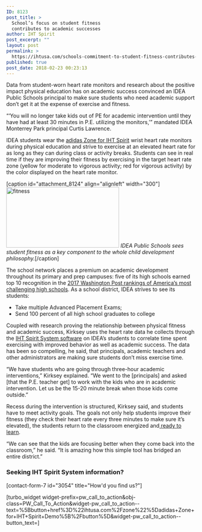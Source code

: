 ```yaml
---
ID: 8123
post_title: >
  School’s focus on student fitness
  contributes to academic successes
author: IHT Spirit
post_excerpt: ""
layout: post
permalink: >
  https://ihtusa.com/schools-commitment-to-student-fitness-contributes-to-academic-successes/
published: true
post_date: 2018-02-23 00:23:13
---
```

<span style="font-weight: 400;">Data from student-worn heart rate monitors and research about the positive impact physical education has on academic success convinced an IDEA Public Schools principal to make sure students who need academic support don’t get it at the expense of exercise and fitness.</span>

<span style="font-weight: 400;">“‘You will no longer take kids out of PE for academic intervention until they have had at least 30 minutes in P.E. utilizing the monitors,’” mandated IDEA Monterrey Park principal Curtis Lawrence. </span>

<span style="font-weight: 400;">IDEA students wear the </span><a href="https://ihtusa.com/zone/"><span style="font-weight: 400;">adidas Zone for IHT Spirit</span></a><span style="font-weight: 400;"> wrist heart rate monitors during physical education and strive to exercise at an elevated heart rate for as long as they can during class or activity breaks. Students can see in real time if they are improving their fitness by exercising in the target heart rate zone (yellow for moderate to vigorous activity; red for vigorous activity) by the color displayed on the heart rate monitor.</span><!--more-->

[caption id="attachment_8124" align="alignleft" width="300"]<a href="https://ihtusa.com/wp-content/uploads/2018/02/More-Than-A-Classroom.jpg"><img class="wp-image-8124 size-medium" src="https://ihtusa.com/wp-content/uploads/2018/02/More-Than-A-Classroom-300x161.jpg" alt="fitness" width="300" height="161" /></a> <em>IDEA Public Schools sees student fitness as a key component to the whole child development philosophy.</em>[/caption]

<span style="font-weight: 400;">The school network places a premium on academic development throughout its primary and prep campuses: five of its high schools earned top 10 recognition in the </span><a href="https://www.washingtonpost.com/graphics/local/high-school-challenge-2017/"><span style="font-weight: 400;">2017 Washington Post rankings of America’s most challenging high schools</span></a><span style="font-weight: 400;">. As a school district, IDEA strives to see its students:</span>
<ul>
 	<li style="font-weight: 400;"><span style="font-weight: 400;">Take multiple Advanced Placement Exams;</span></li>
 	<li style="font-weight: 400;"><span style="font-weight: 400;">Send 100 percent of all high school graduates to college</span></li>
</ul>
<span style="font-weight: 400;">Coupled with research proving the relationship between physical fitness and academic success, Kirksey uses the heart rate data he collects through the </span><a href="https://ihtusa.com/spirit-system/"><span style="font-weight: 400;">IHT Spirit System software</span></a><span style="font-weight: 400;"> on IDEA’s students to correlate time spent exercising with improved behavior as well as academic success. The data has been so compelling, he said, that principals, academic teachers and other administrators are making sure students don’t miss exercise time.</span>

<span style="font-weight: 400;">“We have students who are going through three-hour academic interventions,” Kirksey explained. “We went to the [principals] and asked [that the P.E. teacher get] to work with the kids who are in academic intervention. Let us be the 15-20 minute break when those kids come outside.”</span>

<span style="font-weight: 400;">Recess during the intervention is structured, Kirksey said, and students have to meet activity goals. The goals not only help students improve their fitness (they check their heart rate every three minutes to make sure it’s elevated), the students return to the classroom energized and</span><a href="https://ihtusa.com/quality-pe-sparks-academic-readiness/"><span style="font-weight: 400;"> ready to learn</span></a><span style="font-weight: 400;">.</span>

<span style="font-weight: 400;">“We can see that the kids are focusing better when they come back into the classroom,” he said. “It is amazing how this simple tool has bridged an entire district.”</span>
<h3 class="article-newsletter-signup">Seeking IHT Spirit System information?</h3>
<p class="article-newsletter-signup">[contact-form-7 id="3054" title="How'd you find us?"]</p>
[turbo_widget widget-prefix=pw_call_to_action&obj-class=PW_Call_To_Action&widget-pw_call_to_action--text=%5Bbutton+href%3D%22ihtusa.com%2Fzone%22%5Dadidas+Zone+for+IHT+Spirit+Demo%5B%2Fbutton%5D&widget-pw_call_to_action--button_text=]
